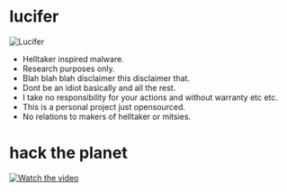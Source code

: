 # lucifer

![Lucifer](https://img.wattpad.com/348fd78b7a64b247218cb0b3712ca884860eebcc/68747470733a2f2f73332e616d617a6f6e6177732e636f6d2f776174747061642d6d656469612d736572766963652f53746f7279496d6167652f795a73375f5641656a7a47357a773d3d2d313234303531393130382e313666633533636663343333373365653735353639393332343733302e6a7067?s=fit&w=720&h=720)

- Helltaker inspired malware.
- Research purposes only. 
- Blah blah blah disclaimer this disclaimer that. 
- Dont be an idiot basically and all the rest.
- I take no responsibility for your actions and without warranty etc etc.
- This is a personal project just opensourced.
- No relations to makers of helltaker or mitsies.

# hack the planet
[![Watch the video](https://media1.tenor.com/m/LlBMbdGgcmwAAAAC/lucifer-helltaker.gif)](https://www.youtube.com/watch?v=qDrzzbBFHvI)  

